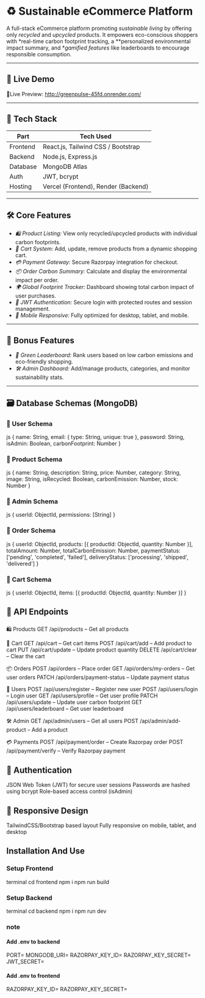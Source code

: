 # ♻ Sustainable eCommerce Platform

A full-stack eCommerce platform promoting *sustainable living* by offering only *recycled* and *upcycled* products. It empowers eco-conscious shoppers with *real-time carbon footprint tracking, a **personalized environmental impact summary, and **gamified features* like leaderboards to encourage responsible consumption.

---

## 🚀 Live Demo


🔗Live Preview: http://greenpulse-45fd.onrender.com/

---

## 🧰 Tech Stack

| Part      | Tech Used                      |
|-----------|--------------------------------|
| Frontend  | React.js, Tailwind CSS / Bootstrap |
| Backend   | Node.js, Express.js            |
| Database  | MongoDB Atlas                  |
| Auth      | JWT, bcrypt                    |
| Hosting   | Vercel (Frontend), Render (Backend) |

---

## 🛠 Core Features

- *🛍 Product Listing:* View only recycled/upcycled products with individual carbon footprints.
- *🛒 Cart System:* Add, update, remove products from a dynamic shopping cart.
- *💳 Payment Gateway:* Secure Razorpay integration for checkout.
- *📦 Order Carbon Summary:* Calculate and display the environmental impact per order.
- *🌍 Global Footprint Tracker:* Dashboard showing total carbon impact of user purchases.
- *🔐 JWT Authentication:* Secure login with protected routes and session management.
- *📱 Mobile Responsive:* Fully optimized for desktop, tablet, and mobile.

---

## 🌟 Bonus Features

- *🥇 Green Leaderboard:* Rank users based on low carbon emissions and eco-friendly shopping.
- *🛠 Admin Dashboard:* Add/manage products, categories, and monitor sustainability stats.


---

## 🗃 Database Schemas (MongoDB)

### 🔹 User Schema

js
{
  name: String,
  email: { type: String, unique: true },
  password: String,
  isAdmin: Boolean,
  carbonFootprint: Number
}


### 🔹 Product Schema
js
{
  name: String,
  description: String,
  price: Number,
  category: String,
  image: String,
  isRecycled: Boolean,
  carbonEmission: Number,
  stock: Number
}



### 🔹 Admin Schema
js
{
  userId: ObjectId,
  permissions: [String]
}



### 🔹 Order Schema
js
{
  userId: ObjectId,
  products: [{ productId: ObjectId, quantity: Number }],
  totalAmount: Number,
  totalCarbonEmission: Number,
  paymentStatus: ['pending', 'completed', 'failed'],
  deliveryStatus: ['processing', 'shipped', 'delivered']
}





### 🔹 Cart Schema
js
{
  userId: ObjectId,
  items: [{ productId: ObjectId, quantity: Number }]
}






## 📡 API Endpoints
### 

🛍 Products
GET /api/products – Get all products

🛒 Cart
GET /api/cart – Get cart items
POST /api/cart/add – Add product to cart
PUT /api/cart/update – Update product quantity
DELETE /api/cart/clear – Clear the cart

📦 Orders
POST /api/orders – Place order
GET /api/orders/my-orders – Get user orders
PATCH /api/orders/payment-status – Update payment status

🔐 Users
POST /api/users/register – Register new user
POST /api/users/login – Login user
GET /api/users/profile – Get user profile
PATCH /api/users/update – Update user carbon footprint
GET /api/users/leaderboard – Get user leaderboard

🛠 Admin
GET /api/admin/users – Get all users
POST /api/admin/add-product – Add a product

💳 Payments
POST /api/payment/order – Create Razorpay order
POST /api/payment/verify – Verify Razorpay payment

## 🔐 Authentication
JSON Web Token (JWT) for secure user sessions
Passwords are hashed using bcrypt
Role-based access control (isAdmin)

## 📱 Responsive Design
TailwindCSS/Bootstrap based layout
Fully responsive on mobile, tablet, and desktop



## Installation And Use

### Setup Frontend

terminal
cd frontend
npm i
npm run build


### Setup Backend

terminal
cd backend
npm i
npm run dev



### note 
#### Add .env to backend


PORT=
MONGODB_URI=
RAZORPAY_KEY_ID=
RAZORPAY_KEY_SECRET=
JWT_SECRET=


#### Add .env to frontend


RAZORPAY_KEY_ID=
RAZORPAY_KEY_SECRET=

